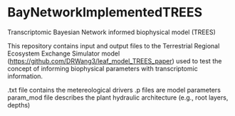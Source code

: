 # BayNetworkImplementedTREES
Transcriptomic Bayesian Network informed biophysical model (TREES)

This repository contains input and output files to the Terrestrial Regional Ecosystem Exchange Simulator model (https://github.com/DRWang3/leaf_model_TREES_paper) used to test the concept of informing biophysical parameters with transcriptomic information.

.txt file contains the metereological drivers
.p files are model parameters
param_mod file describes the plant hydraulic architecture (e.g., root layers, depths)



